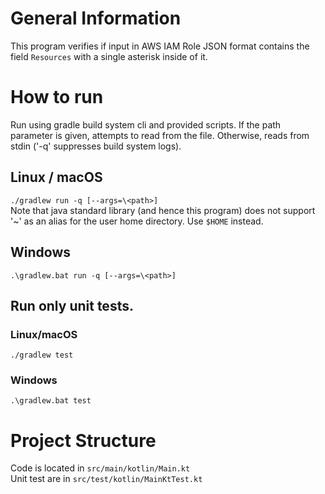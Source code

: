 # General Information
This program verifies if input in AWS IAM Role JSON format contains 
the field `Resources` with a single asterisk inside of it.

# How to run
Run using gradle build system cli and provided scripts. 
If the path parameter is given, attempts to read from the file.
Otherwise, reads from stdin ('-q' suppresses build system logs).
## Linux / macOS
`./gradlew run -q [--args=\<path>]`  
Note that java standard library (and hence this program) does not support '~' as an alias 
for the user home directory. Use `$HOME` instead.
## Windows
`.\gradlew.bat run -q [--args=\<path>]`

## Run only unit tests.
### Linux/macOS
`./gradlew test`
### Windows
`.\gradlew.bat test`

# Project Structure
Code is located in `src/main/kotlin/Main.kt`  
Unit test are in `src/test/kotlin/MainKtTest.kt`